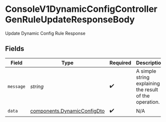 # ConsoleV1DynamicConfigControllerGenRuleUpdateResponseBody

Update Dynamic Config Rule Response


## Fields

| Field                                                                      | Type                                                                       | Required                                                                   | Description                                                                |
| -------------------------------------------------------------------------- | -------------------------------------------------------------------------- | -------------------------------------------------------------------------- | -------------------------------------------------------------------------- |
| `message`                                                                  | *string*                                                                   | :heavy_check_mark:                                                         | A simple string explaining the result of the operation.                    |
| `data`                                                                     | [components.DynamicConfigDto](../../models/components/dynamicconfigdto.md) | :heavy_check_mark:                                                         | N/A                                                                        |